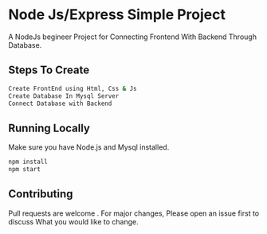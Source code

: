 # Node Js/Express Simple Project
A NodeJs begineer Project for Connecting Frontend With Backend Through Database.

## Steps To Create  
```bash
Create FrontEnd using Html, Css & Js
Create Database In Mysql Server
Connect Database with Backend
```

## Running Locally
Make sure you have Node.js and Mysql installed.
```bash
npm install
npm start
```

## Contributing
Pull requests are welcome . For major changes, Please open an issue first to discuss What you would like to change.


